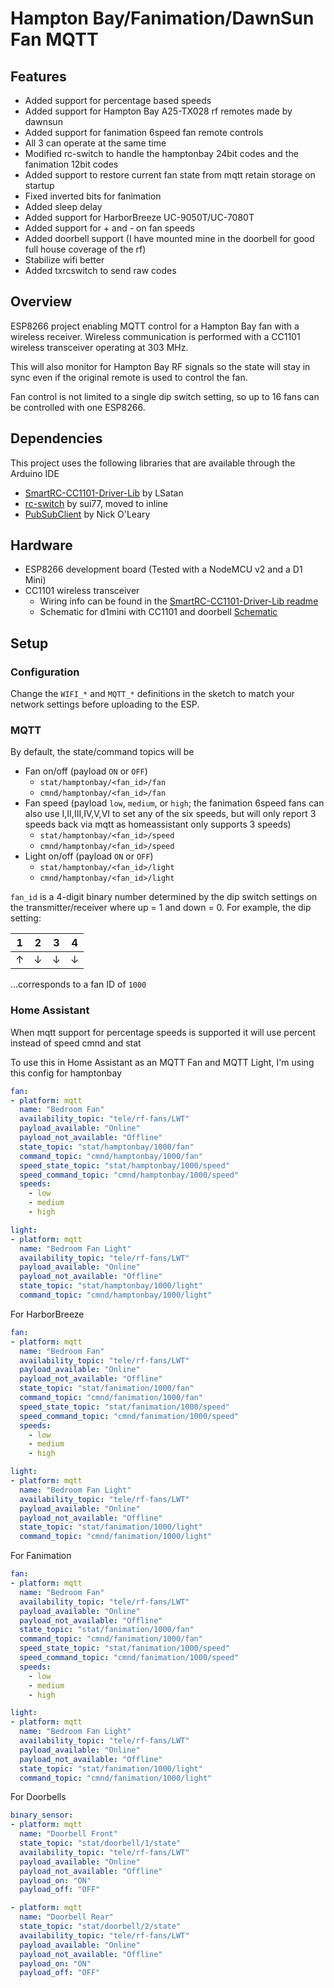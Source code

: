 # Hampton Bay/Fanimation/DawnSun Fan MQTT

## Features
* Added support for percentage based speeds
* Added support for Hampton Bay A25-TX028 rf remotes made by dawnsun
* Added support for fanimation 6speed fan remote controls
* All 3 can operate at the same time
* Modified rc-switch to handle the hamptonbay 24bit codes and the fanimation 12bit codes
* Added support to restore current fan state from mqtt retain storage on startup
* Fixed inverted bits for fanimation
* Added sleep delay
* Added support for HarborBreeze UC-9050T/UC-7080T
* Added support for + and - on fan speeds
* Added doorbell support (I have mounted mine in the doorbell for good full house coverage of the rf)
* Stabilize wifi better
* Added txrcswitch to send raw codes

## Overview
ESP8266 project enabling MQTT control for a Hampton Bay fan with a wireless receiver. Wireless communication is performed with a CC1101 wireless transceiver operating at 303 MHz.

This will also monitor for Hampton Bay RF signals so the state will stay in sync even if the original remote is used to control the fan.

Fan control is not limited to a single dip switch setting, so up to 16 fans can be controlled with one ESP8266.

## Dependencies
This project uses the following libraries that are available through the Arduino IDE
* [SmartRC-CC1101-Driver-Lib](https://github.com/LSatan/SmartRC-CC1101-Driver-Lib) by LSatan
* [rc-switch](https://github.com/sui77/rc-switch) by sui77, moved to inline
* [PubSubClient](https://pubsubclient.knolleary.net/) by Nick O'Leary

## Hardware
* ESP8266 development board (Tested with a NodeMCU v2 and a D1 Mini)
* CC1101 wireless transceiver
  * Wiring info can be found in the [SmartRC-CC1101-Driver-Lib readme](https://github.com/LSatan/SmartRC-CC1101-Driver-Lib#wiring)
  * Schematic for d1mini with CC1101 and doorbell [Schematic](https://github.com/patrickdk77/hampton-bay-fan-mqtt/blob/master/FanController.pdf)

## Setup
### Configuration
Change the `WIFI_*` and `MQTT_*` definitions in the sketch to match your network settings before uploading to the ESP.
### MQTT
By default, the state/command topics will be
* Fan on/off (payload `ON` or `OFF`)
  * `stat/hamptonbay/<fan_id>/fan`
  * `cmnd/hamptonbay/<fan_id>/fan`
* Fan speed (payload `low`, `medium`, or `high`; the fanimation 6speed fans can also use I,II,III,IV,V,VI to set any of the six speeds, but will only report 3 speeds back via mqtt as homeassistant only supports 3 speeds)
  * `stat/hamptonbay/<fan_id>/speed`
  * `cmnd/hamptonbay/<fan_id>/speed`
* Light on/off (payload `ON` or `OFF`)
  * `stat/hamptonbay/<fan_id>/light`
  * `cmnd/hamptonbay/<fan_id>/light`

`fan_id` is a 4-digit binary number determined by the dip switch settings on the transmitter/receiver where up = 1 and down = 0. For example, the dip setting:

|1|2|3|4|
|-|-|-|-|
|↑|↓|↓|↓|

...corresponds to a fan ID of `1000`

### Home Assistant
When mqtt support for percentage speeds is supported it will use percent instead of speed cmnd and stat

To use this in Home Assistant as an MQTT Fan and MQTT Light, I'm using this config for hamptonbay
```yaml
fan:
- platform: mqtt
  name: "Bedroom Fan"
  availability_topic: "tele/rf-fans/LWT"
  payload_available: "Online"
  payload_not_available: "Offline"
  state_topic: "stat/hamptonbay/1000/fan"
  command_topic: "cmnd/hamptonbay/1000/fan"
  speed_state_topic: "stat/hamptonbay/1000/speed"
  speed_command_topic: "cmnd/hamptonbay/1000/speed"
  speeds:
    - low
    - medium
    - high

light:
- platform: mqtt
  name: "Bedroom Fan Light"
  availability_topic: "tele/rf-fans/LWT"
  payload_available: "Online"
  payload_not_available: "Offline"
  state_topic: "stat/hamptonbay/1000/light"
  command_topic: "cmnd/hamptonbay/1000/light"
```

For HarborBreeze
```yaml
fan:
- platform: mqtt
  name: "Bedroom Fan"
  availability_topic: "tele/rf-fans/LWT"
  payload_available: "Online"
  payload_not_available: "Offline"
  state_topic: "stat/fanimation/1000/fan"
  command_topic: "cmnd/fanimation/1000/fan"
  speed_state_topic: "stat/fanimation/1000/speed"
  speed_command_topic: "cmnd/fanimation/1000/speed"
  speeds:
    - low
    - medium
    - high

light:
- platform: mqtt
  name: "Bedroom Fan Light"
  availability_topic: "tele/rf-fans/LWT"
  payload_available: "Online"
  payload_not_available: "Offline"
  state_topic: "stat/fanimation/1000/light"
  command_topic: "cmnd/fanimation/1000/light"
```

For Fanimation
```yaml
fan:
- platform: mqtt
  name: "Bedroom Fan"
  availability_topic: "tele/rf-fans/LWT"
  payload_available: "Online"
  payload_not_available: "Offline"
  state_topic: "stat/fanimation/1000/fan"
  command_topic: "cmnd/fanimation/1000/fan"
  speed_state_topic: "stat/fanimation/1000/speed"
  speed_command_topic: "cmnd/fanimation/1000/speed"
  speeds:
    - low
    - medium
    - high

light:
- platform: mqtt
  name: "Bedroom Fan Light"
  availability_topic: "tele/rf-fans/LWT"
  payload_available: "Online"
  payload_not_available: "Offline"
  state_topic: "stat/fanimation/1000/light"
  command_topic: "cmnd/fanimation/1000/light"
```

For Doorbells
```yaml
binary_sensor:
- platform: mqtt
  name: "Doorbell Front"
  state_topic: "stat/doorbell/1/state"
  availability_topic: "tele/rf-fans/LWT"
  payload_available: "Online"
  payload_not_available: "Offline"    
  payload_on: "ON"
  payload_off: "OFF"

- platform: mqtt
  name: "Doorbell Rear"
  state_topic: "stat/doorbell/2/state"
  availability_topic: "tele/rf-fans/LWT"
  payload_available: "Online"
  payload_not_available: "Offline"    
  payload_on: "ON"
  payload_off: "OFF"
```